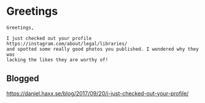 # Greetings

    Greetings,
    
    I just checked out your profile https://instagram.com/about/legal/libraries/
    and spotted some really good photos you published. I wondered why they was
    lacking the likes they are worthy of!

## Blogged

<https://daniel.haxx.se/blog/2017/09/20/i-just-checked-out-your-profile/>
